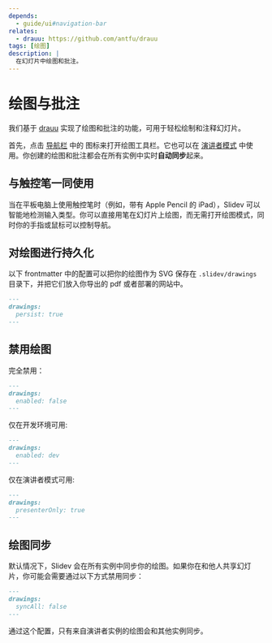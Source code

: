 ```yaml
---
depends:
  - guide/ui#navigation-bar
relates:
  - drauu: https://github.com/antfu/drauu
tags: [绘图]
description: |
  在幻灯片中绘图和批注。
---
```


# 绘图与批注

我们基于 [drauu](https://github.com/antfu/drauu) 实现了绘图和批注的功能，可用于轻松绘制和注释幻灯片。

首先，点击 [导航栏](../guide/ui#navigation-bar) 中的 <carbon-pen class="inline-icon-btn"/> 图标来打开绘图工具栏。它也可以在 [演讲者模式](/guide/ui#presenter-mode) 中使用。你创建的绘图和批注都会在所有实例中实时**自动同步**起来。

<TheTweet id="1424027510342250499" />

## 与触控笔一同使用

当在平板电脑上使用触控笔时（例如，带有 Apple Pencil 的 iPad），Slidev 可以智能地检测输入类型。你可以直接用笔在幻灯片上绘图，而无需打开绘图模式，同时你的手指或鼠标可以控制导航。

## 对绘图进行持久化

以下 frontmatter 中的配置可以把你的绘图作为 SVG 保存在 `.slidev/drawings` 目录下，并把它们放入你导出的 pdf 或者部署的网站中。

```md
---
drawings:
  persist: true
---
```

## 禁用绘图

完全禁用：

```md
---
drawings:
  enabled: false
---
```

仅在开发环境可用:

```md
---
drawings:
  enabled: dev
---
```

仅在演讲者模式可用:

```md
---
drawings:
  presenterOnly: true
---
```

## 绘图同步

默认情况下，Slidev 会在所有实例中同步你的绘图。如果你在和他人共享幻灯片，你可能会需要通过以下方式禁用同步：

```md
---
drawings:
  syncAll: false
---
```

通过这个配置，只有来自演讲者实例的绘图会和其他实例同步。